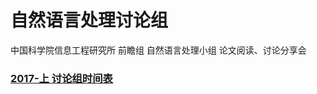 # 自然语言处理讨论组

中国科学院信息工程研究所
前瞻组
自然语言处理小组
论文阅读、讨论分享会

### [2017-上 讨论组时间表](https://github.com/PRIS-BUPT/NLP-Reading-Group/blob/master/Fall-2016-Reading-Schedule.md) 
